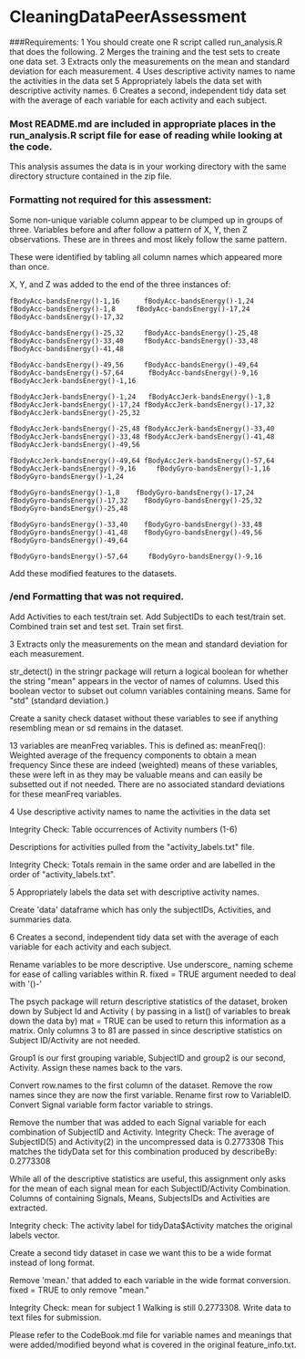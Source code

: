 CleaningDataPeerAssessment
==========================
###Requirements:
1 You should create one R script called run_analysis.R that does the following. 
2 Merges the training and the test sets to create one data set.
3 Extracts only the measurements on the mean and standard deviation for each measurement. 
4 Uses descriptive activity names to name the activities in the data set
5 Appropriately labels the data set with descriptive activity names. 
6 Creates a second, independent tidy data set with the average of each variable for each activity and each subject. 

### Most README.md are included in appropriate places in the run_analysis.R script file for ease of reading while looking at the code.

This analysis assumes the data is in your working directory with the same directory structure contained in the zip file.

### Formatting not required for this assessment:

Some non-unique variable column appear to be clumped up in groups of three. Variables before and after follow a pattern of X, Y, then Z observations. 
These are in threes and most likely follow the same pattern. 

These were identified by tabling all column names which appeared more than once.

X, Y, and Z was added to the end of the three instances of:

	fBodyAcc-bandsEnergy()-1,16      fBodyAcc-bandsEnergy()-1,24       fBodyAcc-bandsEnergy()-1,8     fBodyAcc-bandsEnergy()-17,24     fBodyAcc-bandsEnergy()-17,32 

    fBodyAcc-bandsEnergy()-25,32     fBodyAcc-bandsEnergy()-25,48     fBodyAcc-bandsEnergy()-33,40     fBodyAcc-bandsEnergy()-33,48     fBodyAcc-bandsEnergy()-41,48 

    fBodyAcc-bandsEnergy()-49,56     fBodyAcc-bandsEnergy()-49,64     fBodyAcc-bandsEnergy()-57,64      fBodyAcc-bandsEnergy()-9,16  fBodyAccJerk-bandsEnergy()-1,16 

	fBodyAccJerk-bandsEnergy()-1,24   fBodyAccJerk-bandsEnergy()-1,8 fBodyAccJerk-bandsEnergy()-17,24 fBodyAccJerk-bandsEnergy()-17,32 fBodyAccJerk-bandsEnergy()-25,32 

	fBodyAccJerk-bandsEnergy()-25,48 fBodyAccJerk-bandsEnergy()-33,40 fBodyAccJerk-bandsEnergy()-33,48 fBodyAccJerk-bandsEnergy()-41,48 fBodyAccJerk-bandsEnergy()-49,56 

	fBodyAccJerk-bandsEnergy()-49,64 fBodyAccJerk-bandsEnergy()-57,64  fBodyAccJerk-bandsEnergy()-9,16     fBodyGyro-bandsEnergy()-1,16     fBodyGyro-bandsEnergy()-1,24 

    fBodyGyro-bandsEnergy()-1,8    fBodyGyro-bandsEnergy()-17,24    fBodyGyro-bandsEnergy()-17,32    fBodyGyro-bandsEnergy()-25,32    fBodyGyro-bandsEnergy()-25,48 

	fBodyGyro-bandsEnergy()-33,40    fBodyGyro-bandsEnergy()-33,48    fBodyGyro-bandsEnergy()-41,48    fBodyGyro-bandsEnergy()-49,56    fBodyGyro-bandsEnergy()-49,64 
 
	fBodyGyro-bandsEnergy()-57,64     fBodyGyro-bandsEnergy()-9,16 
	
Add these modified features to the datasets.

### /end Formatting that was not required. 


Add Activities to each test/train set.
Add SubjectIDs to each test/train set. 
Combined train set and test set. Train set first.

3 Extracts only the measurements on the mean and standard deviation for each measurement. 

str_detect() in the stringr package will return a logical boolean for
whether the string "mean" appears in the vector of names of columns.
Used this boolean vector to subset out column variables containing means.
Same for "std" (standard deviation.)

Create a sanity check dataset without these variables to see if anything resembling mean or sd remains in the dataset.

13 variables are meanFreq variables. This is defined as:
meanFreq(): Weighted average of the frequency components to obtain a mean frequency
Since these are indeed (weighted) means of these variables,
these were left in as they may be valuable means and can easily be subsetted out if not needed.
There are no associated standard deviations for these meanFreq variables.

4 Use descriptive activity names to name the activities in the data set

Integrity Check: Table occurrences of Activity numbers (1-6)

Descriptions for activities pulled from the "activity_labels.txt" file.

Integrity Check: Totals remain in the same order and are labelled in the order of "activity_labels.txt". 

5 Appropriately labels the data set with descriptive activity names. 

Create 'data' dataframe which has only the subjectIDs, Activities, and summaries data.


6 Creates a second, independent tidy data set with the average of each variable for each activity and each subject. 

Rename variables to be more descriptive. Use underscore_ naming scheme for ease of calling variables within R.
fixed = TRUE argument needed to deal with '()-'

The psych package will return descriptive statistics of the dataset, broken down by Subject Id and Activity 
( by passing in a list() of variables to break down the data by)
mat = TRUE can be used to return this information as a matrix.
Only columns 3 to 81 are passed in since descriptive statistics on Subject ID/Activity are not needed.

Group1 is our first grouping variable, SubjectID and group2 is our second, Activity. Assign these names back to the vars.

Convert row.names to the first column of the dataset.
Remove the row names since they are now the first variable.
Rename first row to VariableID. 
Convert Signal variable form factor variable to strings.

Remove the number that was added to each Signal variable for each combination of SubjectID and Activity. 
Integrity Check: The average of SubjectID(5) and Activity(2) in the uncompressed data is 0.2773308
This matches the tidyData set for this combination produced by describeBy: 0.2773308 


While all of the descriptive statistics are useful, this assignment only asks for the mean of each signal mean for 
each SubjectID/Activity Combination. Columns of containing Signals, Means, SubjectsIDs and Activities are extracted.

Integrity check: The activity label for tidyData$Activity matches the original labels vector.

Create a second tidy dataset in case we want this to be a wide format instead of long format.

Remove 'mean.' that added to each variable in the wide format conversion. fixed = TRUE to only remove "mean."

Integrity Check: mean for subject 1 Walking is still 0.2773308.
Write data to text files for submission.


Please refer to the CodeBook.md file for variable names and meanings that were added/modified beyond what is covered in the original feature_info.txt.